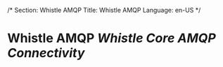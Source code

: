/*
Section: Whistle AMQP
Title: Whistle AMQP
Language: en-US
*/

# Whistle AMQP *Whistle Core AMQP Connectivity*
